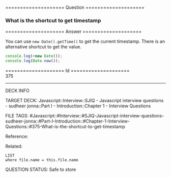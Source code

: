 ==================== Question ====================  

### What is the shortcut to get timestamp  

==================== Answer ====================  

You can use `new Date().getTime()` to get the current timestamp. There is an
alternative shortcut to get the value.

```javascript
console.log(+new Date());
console.log(Date.now());
```

==================== Id ====================  
375

---

DECK INFO

TARGET DECK: Javascript::Interview::SJIQ - Javascript interview questions - sudheer jonna::Part I - Introduction::Chapter 1 - Interview Questions

FILE TAGS: #Javascript::#Interview::#SJIQ-Javascript-interview-questions-sudheer-jonna::#Part-I-Introduction::#Chapter-1-Interview-Questions::#375-What-is-the-shortcut-to-get-timestamp

Reference:

Related:

```dataview
LIST
where file.name = this.file.name
```

QUESTION STATUS: Safe to store
